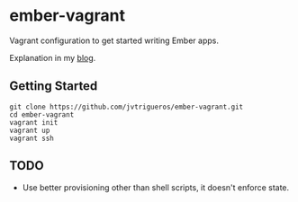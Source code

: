 # ember-vagrant
Vagrant configuration to get started writing Ember apps.

Explanation in my [blog](http://blog.jvtrigueros.com/2015/07/19/ember-cli-development-in-windows/).

## Getting Started

```
git clone https://github.com/jvtrigueros/ember-vagrant.git
cd ember-vagrant
vagrant init
vagrant up
vagrant ssh
```

## TODO

- Use better provisioning other than shell scripts, it doesn't enforce state.

